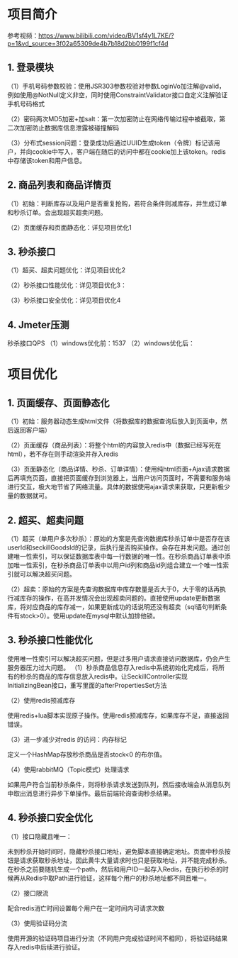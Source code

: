 # 项目简介
参考视频：https://www.bilibili.com/video/BV1sf4y1L7KE/?p=1&vd_source=3f02a65309de4b7b18d2bb0199f1cf4d
## 1. 登录模块
（1）手机号码参数校验：使用JSR303参数校验对参数LoginVo加注解@valid，例如使用@NotNull定义非空，同时使用ConstraintValidator接口自定义注解验证手机号码格式

（2）密码两次MD5加密+加salt：第一次加密防止在网络传输过程中被截取，第二次加密防止数据库信息泄露被碰撞解码

（3）分布式session问题：登录成功后通过UUID生成token（令牌）标记该用户，并向cookie中写入，客户端在随后的访问中都在cookie加上该token。redis中存储该token和用户信息。

## 2. 商品列表和商品详情页
（1）初始：判断库存以及用户是否重复抢购，若符合条件则减库存，并生成订单和秒杀订单。会出现超买超卖问题。

（2）页面缓存和页面静态化：详见项目优化1

## 3. 秒杀接口
（1）超买、超卖问题优化：详见项目优化2

（2）秒杀接口性能优化：详见项目优化3：

（3）秒杀接口安全优化：详见项目优化4

## 4. Jmeter压测
秒杀接口QPS
（1）windows优化前：1537
（2）windows优化后：

# 项目优化
## 1. 页面缓存、页面静态化
（1）初始：服务器动态生成html文件（将数据库的数据查询后放入到页面中，然后返回客户端）

（2）页面缓存（商品列表）：将整个html的内容放入redis中（数据已经写死在html），若不存在则手动渲染并存入redis

（3）页面静态化（商品详情、秒杀、订单详情）：使用纯html页面+Ajax请求数据后再填充页面，直接把页面缓存到浏览器上，当用户访问页面时，不需要和服务端进行交互，极大地节省了网络流量。具体的数据使用ajax请求来获取，只更新极少量的数据就可。

## 2. 超买、超卖问题
（1）超买（单用户多次秒杀）：原始的方案是先查询数据库秒杀订单中是否存在该userId和seckillGoodsId的记录，后执行是否购买操作。会存在并发问题。通过创建唯一性索引，可以保证数据库表中每一行数据的唯一性。在秒杀商品订单表中添加唯一性索引，在秒杀商品订单表中以用户id列和商品id列组合建立一个唯一性索引就可以解决超买问题。
		 
（2）超卖：原始的方案是先查询数据库中库存数量是否大于0，大于零的话再执行减库存的操作，在高并发情况会出现超卖问题的。直接使用update更新数据库，将对应商品的库存减一，如果更新成功的话说明还没有超卖（sql语句判断条件有stock>0）。使用update在mysql中默认加排他锁。
## 3. 秒杀接口性能优化
使用唯一性索引可以解决超买问题，但是过多用户请求直接访问数据库，仍会产生服务器压力过大问题。
（1）秒杀商品信息存入redis中系统初始化完成后，将所有的秒杀的商品的库存信息放入redis中。让SeckillController实现InitializingBean接口，重写里面的afterPropertiesSet方法

（2）使用redis预减库存

使用redis+lua脚本实现原子操作。使用redis预减库存，如果库存不足，直接返回错误。

（3）进一步减少对redis 的访问：内存标记

定义一个HashMap存放秒杀商品是否stock<0 的布尔值。

（4）使用rabbitMQ（Topic模式）处理请求

如果用户符合当前秒杀条件，则将秒杀请求发送到队列，然后接收端会从消息队列中取出消息进行异步下单操作。最后前端轮询查询秒杀结果。
## 4. 秒杀接口安全优化

（1）接口隐藏且唯一：

未到秒杀开始时间时，隐藏秒杀接口地址，避免脚本直接确定地址。页面中秒杀按钮是请求获取秒杀地址，因此黄牛大量请求时也只是获取地址，并不能完成秒杀。
在秒杀之前要随机生成一个path，然后和用户ID一起存入Redis，在执行秒杀的时候再从Redis中取Path进行验证，这样每个用户的秒杀地址都不同且唯一。

（2）接口限流

配合redis消亡时间设置每个用户在一定时间内可请求次数

（3）使用验证码分流

使用开源的验证码项目进行分流（不同用户完成验证时间不相同），将验证码结果存入redis中后续进行验证。
